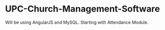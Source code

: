 UPC-Church-Management-Software
==============================
Will be using AngularJS and MySQL. 
Starting with Attendance Module.

